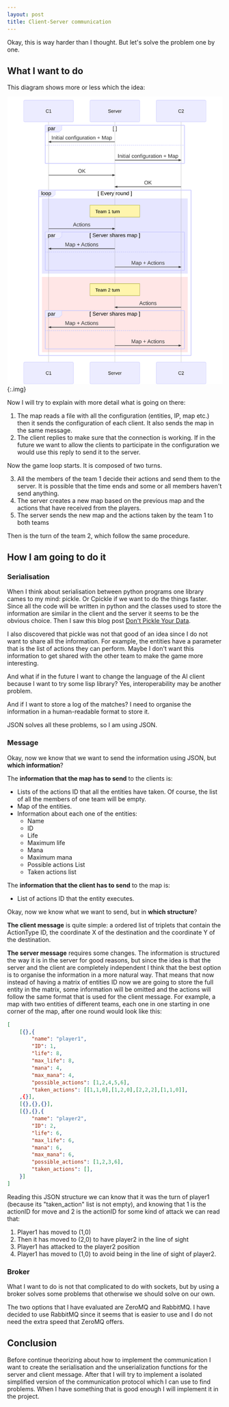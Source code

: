 ```yaml
---
layout: post
title: Client-Server communication
---
```


Okay, this is way harder than I thought. But let's solve the problem one by one.

## What I want to do

This diagram shows more or less which the idea:

![](/tfgblog/assets/images/sequenceDiagram.svg){:.img}



Now I will try to explain with more detail what is going on there:

1. The map reads a file with all the configuration (entities, IP, map etc.) then it sends the configuration of each client.  It also sends the map in the same message.
2. The client replies to make sure that the connection is working. If in the future we want to allow the clients to participate in the configuration we would use this reply to send it to the server.

Now the game loop starts. It is composed of two turns.

3. All the members of the team 1 decide their actions and send them to the server. It is possible that the time ends and some or all members haven't send anything.
4. The server creates a new map based on the previous map and the actions that have received from the players. 
5. The server sends the new map and the actions taken by the team 1 to both teams

Then is the turn of the team 2, which follow the same procedure.



## How I am going to do it

### Serialisation

When I think about serialisation between python programs one library cames to my mind: pickle. Or Cpickle if we want to do the things faster. Since all the code will be written in python and the classes used to store the information are similar in the client and the server it seems to be the obvious choice. Then I saw this blog post [Don't Pickle Your Data](https://www.benfrederickson.com/dont-pickle-your-data/).

I also discovered that pickle was not that good of an idea since I do not want to share all the information. For example, the entities have a parameter that is the list of actions they can perform. Maybe I don't want this information to get shared with the other team to make the game more interesting.

And what if in the future I want to change the language of the AI client because I want to try some lisp library? Yes, interoperability may be another problem.

And if I want to store a log of the matches? I need to organise the information in a human-readable format to store it. 

JSON solves all these problems, so I am using JSON.

### Message

Okay, now we know that we want to send the information using JSON, but **which information**?

The **information that the map has to send** to the clients is:

- Lists of the actions ID that all the entities have taken. Of course, the list of all the members of one team will be empty.
- Map of the entities.
- Information about each one of the entities:
  - Name
  - ID
  - Life
  - Maximum life
  - Mana 
  - Maximum mana
  - Possible actions List
  - Taken actions list



The **information that the client has to send** to the map is:

- List of actions ID that the entity executes.



Okay, now we know what we want to send, but in **which structure**?

**The client message** is quite simple: a ordered list of triplets that contain the ActionType ID, the coordinate X of the destination and the coordinate Y of the destination. 

**The server message** requires some changes. The information is structured the way it is in the server for good reasons, but since the idea is that the server and the client are completely independent I think that the best option is to organise the information in a more natural way. That means that now instead of having a matrix of entities ID now we are going to store the full entity in the matrix, some information will be omitted and the actions will follow the same format that is used for the client message. For example, a map with two entities of different teams, each one in one starting in one corner of the map, after one round would look like this:

```json
[
	[{},{
        "name": "player1",
        "ID": 1,
        "life": 8,
        "max_life": 8,
        "mana": 4,
        "max_mana": 4,
        "possible_actions": [1,2,4,5,6],
        "taken_actions": [[1,1,0],[1,2,0],[2,2,2],[1,1,0]],
    ,{}],
	[{},{},{}],
	[{},{},{
        "name": "player2",
        "ID": 2,
        "life": 6,
        "max_life": 6,
        "mana": 6,
        "max_mana": 6,
        "possible_actions": [1,2,3,6],
        "taken_actions": [],
    }]
]
```

Reading this JSON structure we can know that it was the turn of player1 (because its "taken_action" list is not empty), and knowing that 1 is the actionID for move and 2 is the actionID for some kind of attack we can read that:

1. Player1 has moved to (1,0)
2. Then it has moved to (2,0) to have player2 in the line of sight
3. Player1 has attacked to the player2 position 
4. Player1 has moved to (1,0) to avoid being in the line of sight of player2.



### Broker

What I want to do is not that complicated to do with sockets, but by using a broker solves some problems that otherwise we should solve on our own.

The two options that I have evaluated are ZeroMQ and RabbitMQ. I have decided to use RabbitMQ since it seems that is easier to use and I do not need the extra speed that ZeroMQ offers.



## Conclusion

Before continue theorizing about how to implement the communication I want to create the serialisation and the unserialization functions for the server and client message. After that I will try to implement a isolated simplified version of the communication protocol which I can use to find problems. When I have something that is good enough I will implement it in the project.